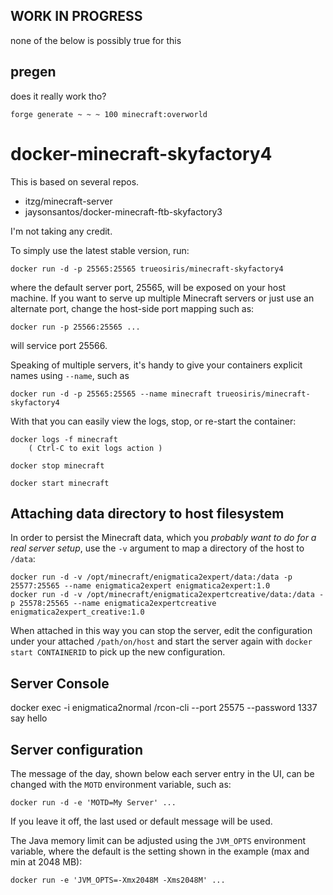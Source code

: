 ## WORK IN PROGRESS
none of the below is possibly true for this
## pregen
does it really work tho?

`forge generate ~ ~ ~ 100 minecraft:overworld`

# docker-minecraft-skyfactory4
    
This is based on several repos. 
- itzg/minecraft-server
- jaysonsantos/docker-minecraft-ftb-skyfactory3

I'm not taking any credit.

To simply use the latest stable version, run:

    docker run -d -p 25565:25565 trueosiris/minecraft-skyfactory4

where the default server port, 25565, will be exposed on your host machine. If you want to serve up multiple Minecraft servers or just use an alternate port, change the host-side port mapping such as:

    docker run -p 25566:25565 ...

will service port 25566.

Speaking of multiple servers, it's handy to give your containers explicit names using `--name`, such as

    docker run -d -p 25565:25565 --name minecraft trueosiris/minecraft-skyfactory4

With that you can easily view the logs, stop, or re-start the container:

    docker logs -f minecraft
        ( Ctrl-C to exit logs action )

    docker stop minecraft

    docker start minecraft


## Attaching data directory to host filesystem

In order to persist the Minecraft data, which you *probably want to do for a real server setup*, use the `-v` argument to map a directory of the host to ``/data``:

    docker run -d -v /opt/minecraft/enigmatica2expert/data:/data -p 25577:25565 --name enigmatica2expert enigmatica2expert:1.0
	docker run -d -v /opt/minecraft/enigmatica2expertcreative/data:/data -p 25578:25565 --name enigmatica2expertcreative enigmatica2expert_creative:1.0

When attached in this way you can stop the server, edit the configuration under your attached ``/path/on/host`` and start the server again with `docker start CONTAINERID` to pick up the new configuration.

## Server Console
docker exec -i enigmatica2normal /rcon-cli --port 25575 --password 1337 say hello

## Server configuration

The message of the day, shown below each server entry in the UI, can be changed with the `MOTD` environment variable, such as:

    docker run -d -e 'MOTD=My Server' ...

If you leave it off, the last used or default message will be used.

The Java memory limit can be adjusted using the `JVM_OPTS` environment variable, where the default is the setting shown in the example (max and min at 2048 MB):

    docker run -e 'JVM_OPTS=-Xmx2048M -Xms2048M' ...
